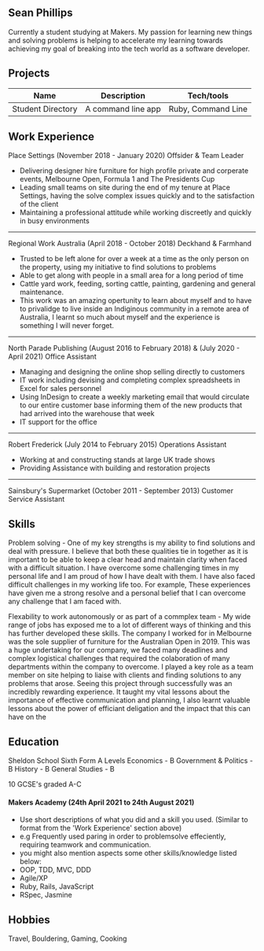 ## Sean Phillips

Currently a student studying at Makers. My passion for learning new things and solving problems is helping to accelerate my 
learning towards achieving my goal of breaking into the tech world as a software developer.

## Projects

| Name                         | Description       | Tech/tools        |
| ---------------------------- | ----------------- | ----------------- |
| Student Directory            | A command line app| Ruby, Command Line|


## Work Experience
Place Settings (November 2018 - January 2020)
Offsider & Team Leader
- Delivering designer hire furniture for high profile private and corperate events, Melbourne Open, Formula 1 and The Presidents Cup
- Leading small teams on site during the end of my tenure at Place Settings, having the solve complex issues quickly and to the 
  satisfaction of the client
- Maintaining a professional attitude while working discreetly and quickly in busy environments
-------------------------------------------------------------
Regional Work Australia (April 2018 - October 2018)
Deckhand & Farmhand
- Trusted to be left alone for over a week  at a time as the only person on the property, using my initiative to find solutions to problems
- Able to get along with people in a small area for a long period of time
- Cattle yard work, feeding, sorting cattle, painting, gardening and general maintenance.
- This work was an amazing opertunity to learn about myself and to have to privalidge to live inside an Indiginous community in 
  a remote area of Australia, I learnt so much about myself and the experience is something I will never forget. 
-------------------------------------------------------------
North Parade Publishing (August 2016 to February 2018) & (July 2020 - April 2021)
Office Assistant
- Managing and designing the online shop selling directly to customers
- IT work including devising and completing complex spreadsheets in Excel for sales personnel
- Using InDesign to create a weekly marketing email that would circulate to our entire customer base informing them 
  of the new products that had arrived into the warehouse that week
- IT support for the office
-------------------------------------------------------------
Robert Frederick (July 2014 to February 2015)
Operations Assistant
- Working at and constructing stands at large UK trade shows
- Providing Assistance with building and restoration projects
-------------------------------------------------------------
Sainsbury's Supermarket (October 2011 - September 2013)
Customer Service Assistant

## Skills

Problem solving - One of my key strengths is my ability to find solutions and deal with pressure. I believe that both these qualities tie in together as it is important to be able to keep a clear head and maintain clarity when faced with a difficult situation. I have overcome some challenging times in my personal life and I am proud of how I have dealt with them. I have also faced difficult challenges in my working life too. For example,  These experiences have given me a strong resolve and a personal belief that I can overcome any challenge that I am faced with.

Flexability to work autonomously or as part of a commplex team -  My wide range of jobs has exposed me to a lot of different ways of thinking and this has further developed these skills. The company I worked for in Melbourne was the sole supplier of furniture for the Australian Open in 2019. This was a huge undertaking for our company, we faced many deadlines and complex logistical challenges that required the colaboration of many departments within the company to overcome. I played a key role as a team member on site helping to liaise with clients and finding solutions to any problems that arose. Seeing this project through successfully was an incredibly rewarding experience. It taught my vital lessons about the importance of effective communication and planning, I also learnt valuable lessons about the power of efficiant deligation and the impact that this can have on the 

## Education

Sheldon School Sixth Form
A Levels
Economics - B
Government & Politics - B
History - B
General Studies - B

10 GCSE's graded A-C

#### Makers Academy (24th April 2021 to 24th August 2021)
- Use short descriptions of what you did and a skill you used. (Similar to format from the 'Work Experience' section above)
- e.g Frequently used paring in order to problemsolve effeciently, requiring teamwork and communication.
- you might also mention aspects some other skills/knowledge listed below: 
- OOP, TDD, MVC, DDD
- Agile/XP
- Ruby, Rails, JavaScript
- RSpec, Jasmine

## Hobbies

Travel, Bouldering, Gaming, Cooking 
